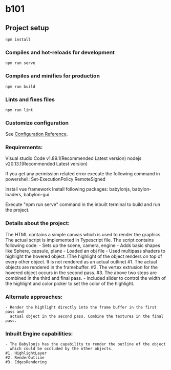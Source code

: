# b101

## Project setup
```
npm install
```

### Compiles and hot-reloads for development
```
npm run serve
```

### Compiles and minifies for production
```
npm run build
```

### Lints and fixes files
```
npm run lint
```

### Customize configuration
See [Configuration Reference](https://cli.vuejs.org/config/).


### Requirements:

Visual studio Code v1.89.1(Recommended Latest version)
nodejs v20.13.1(Recommended Latest version)

If you get any permission related error execute the following command in powershell: 
Set-ExecutionPolicy RemoteSigned

Install vue framework
Install following packages: babylonjs, babylon-loaders, babylon-gui

Execute "npm run serve" command in the inbuilt terminal to build and run the project.


### Details about the project:

The HTML contains a simple canvas which is used to render the graphics.
The actual script is implemented in Typescript file.
The script contains following code:
    - Sets up the scene, camera, engine
    - Adds basic shapes like Sphere, capsule, plane
    - Loaded an obj file
    - Used multipass shaders to highlight the hovered object. 
	(The highlight of the object renders on top of every other object.
	 It is not rendered as an actual outline)
	#1. The actual objects are rendered in the framebuffer.
	#2. The vertex extrusion for the hovered object occurs in the second pass.
	#3. The above two steps are combined in the third and final pass.
    - Included slider to control the width of the highlight and 
      color picker to set the color of the highlight.

### Alternate approaches:
    - Render the highlight directly into the frame buffer in the first pass and 
      actual object in the second pass. Combine the textures in the final pass.

### Inbuilt Engine capabilities:
    - The Babylonjs has the capability to render the outline of the object
      which could be occluded by the other objects.
	#1. HighlightLayer
	#2. RenderOutline
	#3. EdgesRendering